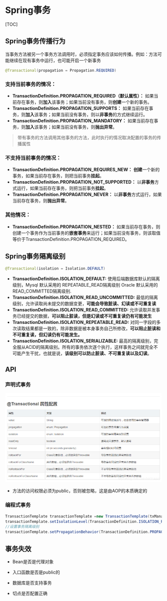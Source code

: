 # Spring事务

[TOC]



## Spring事务传播行为

当事务方法被另一个事务方法调用时，必须指定事务应该如何传播。例如：方法可能继续在现有事务中运行，也可能开启一个新事务

~~~java
@Transactional(propagation = Propagation.REQUIRED)
~~~



### 支持当前事务的情况：

- **TransactionDefinition.PROPAGATION_REQUIRED（默认属性）：** 如果当前存在事务，则**加入**该事务；如果当前没有事务，则**创建**一个新的事务。
- **TransactionDefinition.PROPAGATION_SUPPORTS：** 如果当前存在事务，则**加入**该事务；如果当前没有事务，则以**非事务**的方式继续运行。
- **TransactionDefinition.PROPAGATION_MANDATORY：** 如果当前存在事务，则**加入**该事务；如果当前没有事务，则**抛出异常**。



> 带有事务的方法调用其他事务的方法，此时执行的情况取决配置的事务的传播属性



### 不支持当前事务的情况：

- **TransactionDefinition.PROPAGATION_REQUIRES_NEW：** **创建**一个新的事务，如果当前存在事务，则把当前事务**挂起**。
- **TransactionDefinition.PROPAGATION_NOT_SUPPORTED：** 以**非事务**方式运行，如果当前存在事务，则把当前事务**挂起**。
- **TransactionDefinition.PROPAGATION_NEVER：** 以**非事务**方式运行，如果当前存在事务，则**抛出异常**。



### 其他情况：

- **TransactionDefinition.PROPAGATION_NESTED：** 如果当前存在事务，则创建一个事务作为当前事务的**嵌套事务**来运行；如果当前没有事务，则该取值等价于TransactionDefinition.PROPAGATION_REQUIRED。



## Spring事务隔离级别

~~~java
@Transactional(isolation = Isolation.DEFAULT)
~~~



- **TransactionDefinition.ISOLATION_DEFAULT:** 使用后端数据库默认的隔离级别，Mysql 默认采用的 REPEATABLE_READ隔离级别 Oracle 默认采用的 READ_COMMITTED隔离级别.
- **TransactionDefinition.ISOLATION_READ_UNCOMMITTED:** 最低的隔离级别，允许读取尚未提交的数据变更，**可能会导致脏读、幻读或不可重复读**
- **TransactionDefinition.ISOLATION_READ_COMMITTED:** 允许读取并发事务已经提交的数据，**可以阻止脏读，但是幻读或不可重复读仍有可能发生**
- **TransactionDefinition.ISOLATION_REPEATABLE_READ:** 对同一字段的多次读取结果都是一致的，除非数据是被本身事务自己所修改，**可以阻止脏读和不可重复读，但幻读仍有可能发生。**
- **TransactionDefinition.ISOLATION_SERIALIZABLE:** 最高的隔离级别，完全服从ACID的隔离级别。所有的事务依次逐个执行，这样事务之间就完全不可能产生干扰，也就是说，**该级别可以防止脏读、不可重复读以及幻读**。





## API

### 声明式事务

![img](images/watermark,type_ZmFuZ3poZW5naGVpdGk,shadow_10,text_aHR0cHM6Ly9ibG9nLmNzZG4ubmV0L3UwMTEzMTQ0NDI=,size_16,color_FFFFFF,t_70.png)

- 方法的访问权限必须为public，否则被忽略，这是由AOP的本质确定的



### 编程式事务

~~~java
TransactionTemplate transactionTemplate =new TransactionTemplate(txManager);
transactionTemplate.setIsolationLevel(TransactionDefinition.ISOLATION_READ_COMMITTED);
//设置事务隔离级别
transactionTemplate.setPropagationBehavior(TransactionDefinition.PROPAGATION_REQUIRED);
~~~





## 事务失效

- Bean是否是代理对象

- 入口函数是否是public的

- 数据库是否支持事务

- 切点是否配置正确

  

